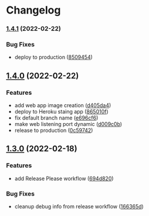 # Changelog

### [1.4.1](https://github.com/johnallen3d/release-please-exploration/compare/v1.4.0...v1.4.1) (2022-02-22)


### Bug Fixes

* deploy to production ([8509454](https://github.com/johnallen3d/release-please-exploration/commit/850945407d09bfa67bcfb62bdae53e41ee5b828c))

## [1.4.0](https://github.com/johnallen3d/release-please-exploration/compare/v1.3.0...v1.4.0) (2022-02-22)


### Features

* add web app image creation ([d405da4](https://github.com/johnallen3d/release-please-exploration/commit/d405da4271d1f6924ccaa3a8bf18df817e1e6b55))
* deploy to Heroku staing app ([865010f](https://github.com/johnallen3d/release-please-exploration/commit/865010fc1ee6aee54ecdc84db8df48c43bff97d3))
* fix default branch name ([e696cf6](https://github.com/johnallen3d/release-please-exploration/commit/e696cf64d35661735d87e9d890052ddfffc2a119))
* make web listening port dynamic ([d009c0b](https://github.com/johnallen3d/release-please-exploration/commit/d009c0b829fe0715b242bf1fab038ea54d1860b8))
* release to production ([0c59742](https://github.com/johnallen3d/release-please-exploration/commit/0c59742ae3e5c69a75d0e82ec1c11241b8085b45))

## [1.3.0](https://github.com/johnallen3d/release-please-exploration/compare/v1.2.0...v1.3.0) (2022-02-18)


### Features

* add Release Please workflow ([694d820](https://github.com/johnallen3d/release-please-exploration/commit/694d820c80cbc8beadad3be769209889336880ee))


### Bug Fixes

* cleanup debug info from release workflow ([166365d](https://github.com/johnallen3d/release-please-exploration/commit/166365dd568c6d253d7ef8edcec234c6c71dacba))
